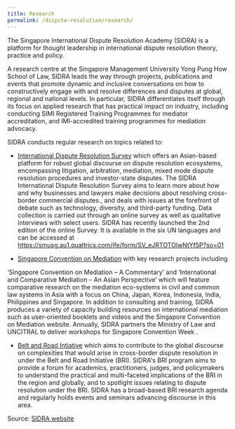 ```yaml
---
title: Research
permalink: /dispute-resolution/research/
---
```


The Singapore International Dispute Resolution Academy (SIDRA) is a platform for thought leadership in international dispute resolution theory, practice and policy. 

A research centre at the Singapore Management University Yong Pung How School of Law, SIDRA leads the way through projects, publications and events that promote dynamic and inclusive conversations on how to constructively engage with and resolve differences and disputes at global, regional and national levels. In particular, SIDRA differentiates itself through its focus on applied research that has practical impact on industry, including conducting SIMI Registered Training Programmes for mediator accreditation, and IMI-accredited training programmes for mediation advocacy.

SIDRA conducts regular research on topics related to:
- [International Dispute Resolution Survey](#sidra-international-dispute-resolution) which offers an Asian-based platform for robust global discourse on dispute resolution ecosystems, encompassing litigation, arbitration, mediation, mixed mode dispute resolution procedures and investor-state disputes. The SIDRA International Dispute Resolution Survey aims to learn more about how and why businesses and lawyers make decisions about resolving cross-border commercial disputes., and deals with issues at the forefront of debate such as technology, diversity, and third-party funding. Data collection is carried out through an online survey as well as qualitative interviews with select users. SIDRA has recently launched the 2nd edition of the online Survey. It is available in the six UN languages and can be accessed at https://smusg.au1.qualtrics.com/jfe/form/SV_eJRTOTOlwNtYf5P?so=01

- [Singapore Convention on Mediation](#sidra-scm) with key research projects including 

‘Singapore Convention on Mediation – A Commentary’ and ‘International and Comparative Mediation – An Asian Perspective’ which will feature comparative research on the mediation eco-systems in civil and common law systems in Asia with a focus on China, Japan, Korea, Indonesia, India, Philippines and Singapore. In addition to consulting and training, SIDRA produces a variety of capacity building resources on international mediation such as user-oriented booklets and videos and the Singapore Convention on Mediation website. Annually, SIDRA partners the Ministry of Law and UNCITRAL to deliver workshops for Singapore Convention Week .

- [Belt and Road Intiative](#sidra-belt-and-road) which aims to contribute to the global  discourse on complexities that would arise in cross-border dispute resolution in under the Belt and Road Initiative (BRI). SIDRA's BRI program aims to provide a forum for academics, practitioners, judges, and policymakers to understand the practical and multi-faceted implications of the BRI in the region and globally, and to spotlight issues relating to dispute resolution under the BRI. SIDRA has a broad-based BRI research agenda and regularly holds events and seminars advancing discourse in this area.




Source: [SIDRA website](https://sidra.smu.edu.sg/about-us)
